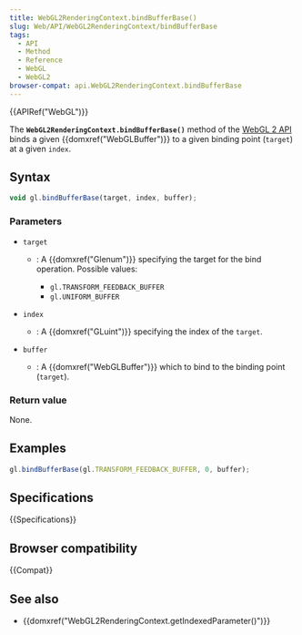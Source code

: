 ```yaml
---
title: WebGL2RenderingContext.bindBufferBase()
slug: Web/API/WebGL2RenderingContext/bindBufferBase
tags:
  - API
  - Method
  - Reference
  - WebGL
  - WebGL2
browser-compat: api.WebGL2RenderingContext.bindBufferBase
---
```

{{APIRef("WebGL")}}

The **`WebGL2RenderingContext.bindBufferBase()`** method of the
[WebGL 2 API](/en-US/docs/Web/API/WebGL_API) binds a given
{{domxref("WebGLBuffer")}} to a given binding point (`target`) at a given
`index`.

## Syntax

```js
void gl.bindBufferBase(target, index, buffer);
```

### Parameters

- `target`

  - : A {{domxref("Glenum")}} specifying the target for the bind operation. Possible
    values:

    - `gl.TRANSFORM_FEEDBACK_BUFFER`
    - `gl.UNIFORM_BUFFER`

- `index`
  - : A {{domxref("GLuint")}} specifying the index of the `target`.
- `buffer`
  - : A {{domxref("WebGLBuffer")}} which to bind to the binding point
    (`target`).

### Return value

None.

## Examples

```js
gl.bindBufferBase(gl.TRANSFORM_FEEDBACK_BUFFER, 0, buffer);
```

## Specifications

{{Specifications}}

## Browser compatibility

{{Compat}}

## See also

- {{domxref("WebGL2RenderingContext.getIndexedParameter()")}}
